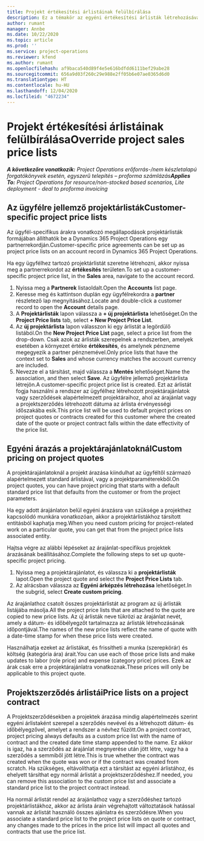 ```yaml
---
title: Projekt értékesítési árlistáinak felülbírálása
description: Ez a témakör az egyéni értékesítési árlisták létrehozásával kapcsolatban tartalmaz tájékoztatást.
author: rumant
manager: Annbe
ms.date: 10/22/2020
ms.topic: article
ms.prod: ''
ms.service: project-operations
ms.reviewer: kfend
ms.author: rumant
ms.openlocfilehash: af9baca540d89f4e5e616bdfdd6111bef29abe28
ms.sourcegitcommit: 656a9d03f260c29e988e2ff05b6e07ae0365d6d0
ms.translationtype: HT
ms.contentlocale: hu-HU
ms.lasthandoff: 12/04/2020
ms.locfileid: "4672234"
---
```

# <a name="override-project-sales-price-lists"></a><span data-ttu-id="2252c-103">Projekt értékesítési árlistáinak felülbírálása</span><span class="sxs-lookup"><span data-stu-id="2252c-103">Override project sales price lists</span></span>

<span data-ttu-id="2252c-104">_**A következőre vonatkozik:** Project Operations erőforrás-/nem készletalapú forgatókönyvek esetén, egyszerű telepítés – proforma számlázás_</span><span class="sxs-lookup"><span data-stu-id="2252c-104">_**Applies To:** Project Operations for resource/non-stocked based scenarios, Lite deployment - deal to proforma invoicing_</span></span>

## <a name="customer-specific-project-price-lists"></a><span data-ttu-id="2252c-105">Az ügyfélre jellemző projektárlisták</span><span class="sxs-lookup"><span data-stu-id="2252c-105">Customer-specific project price lists</span></span>

<span data-ttu-id="2252c-106">Az ügyfél-specifikus árakra vonatkozó megállapodások projektárlisták formájában állíthatók be a Dynamics 365 Project Operations egy partnerrekordján.</span><span class="sxs-lookup"><span data-stu-id="2252c-106">Customer-specific price agreements can be set up as project price lists on an account record in Dynamics 365 Project Operations.</span></span>

<span data-ttu-id="2252c-107">Ha egy ügyfélhez tartozó projektárlistát szeretne létrehozni, akkor nyissa meg a partnerrekordot az **értékesítés** területen.</span><span class="sxs-lookup"><span data-stu-id="2252c-107">To set up a customer-specific project price list, in the **Sales** area, navigate to the account record.</span></span>

1. <span data-ttu-id="2252c-108">Nyissa meg a **Partnerek** listaoldalt.</span><span class="sxs-lookup"><span data-stu-id="2252c-108">Open the **Accounts** list page.</span></span>
2. <span data-ttu-id="2252c-109">Keresse meg és kattintson duplán egy ügyfélrekordra a **partner** részletező lap megnyitásához.</span><span class="sxs-lookup"><span data-stu-id="2252c-109">Locate and double-click a customer record to open the **Account** details page.</span></span>
3. <span data-ttu-id="2252c-110">A **Projektárlisták** lapon válassza a **+ új projektárlista** lehetőséget.</span><span class="sxs-lookup"><span data-stu-id="2252c-110">On the **Project Price lists** tab, select **+ New Project Price List**.</span></span>
4. <span data-ttu-id="2252c-111">Az **új projektárlista** lapon válasszon ki egy árlistát a legördülő listából.</span><span class="sxs-lookup"><span data-stu-id="2252c-111">On the **New Project Price List** page, select a price list from the drop-down.</span></span> <span data-ttu-id="2252c-112">Csak azok az árlisták szerepelnek a rendszerben, amelyek esetében a környezet értéke **értékesítés**, és amelynek pénzneme megegyezik a partner pénznemével.</span><span class="sxs-lookup"><span data-stu-id="2252c-112">Only price lists that have the context set to **Sales** and whose currency matches the account currency are included.</span></span>
5. <span data-ttu-id="2252c-113">Nevezze el a társítást, majd válassza a **Mentés** lehetőséget.</span><span class="sxs-lookup"><span data-stu-id="2252c-113">Name the association, and then select **Save**.</span></span> <span data-ttu-id="2252c-114">Az ügyfélre jellemző projektárlista létrejön.</span><span class="sxs-lookup"><span data-stu-id="2252c-114">A customer-specific project price list is created.</span></span> <span data-ttu-id="2252c-115">Ezt az árlistát fogja használni a rendszer az ügyfélhez létrehozott projektárajánlatok vagy szerződések alapértelmezett projektáraihoz, ahol az árajánlat vagy a projektszerződés létrehozott dátuma az árlista érvényességi időszakába esik.</span><span class="sxs-lookup"><span data-stu-id="2252c-115">This price list will be used to default project prices on project quotes or contracts created for this customer where the created date of the quote or project contract falls within the date effectivity of the price list.</span></span>

## <a name="custom-pricing-on-project-quotes"></a><span data-ttu-id="2252c-116">Egyéni árazás a projektárajánlatoknál</span><span class="sxs-lookup"><span data-stu-id="2252c-116">Custom pricing on project quotes</span></span>

<span data-ttu-id="2252c-117">A projektárajánlatoknál a projekt árazása kiindulhat az ügyféltől származó alapértelmezett standard árlistával, vagy a projektparaméterekből.</span><span class="sxs-lookup"><span data-stu-id="2252c-117">On project quotes, you can have project pricing that starts with a default standard price list that defaults from the customer or from the project parameters.</span></span>

<span data-ttu-id="2252c-118">Ha egy adott árajánlaton belül egyéni árazásra van szüksége a projekthez kapcsolódó munkára vonatkozóan, akkor a projektárlistákhoz társított entitásból kaphatja meg.</span><span class="sxs-lookup"><span data-stu-id="2252c-118">When you need custom pricing for project-related work on a particular quote, you can get that from the project price lists associated entity.</span></span>

<span data-ttu-id="2252c-119">Hajtsa végre az alábbi lépéseket az árajánlat-specifikus projektek árazásának beállításához.</span><span class="sxs-lookup"><span data-stu-id="2252c-119">Complete the following steps to set up quote-specific project pricing.</span></span>

1. <span data-ttu-id="2252c-120">Nyissa meg a projektárajánlatot, és válassza ki a **projektárlisták** lapot.</span><span class="sxs-lookup"><span data-stu-id="2252c-120">Open the project quote and select the **Project Price Lists** tab.</span></span>
2. <span data-ttu-id="2252c-121">Az alrácsban válassza az **Egyéni árképzés létrehozása** lehetőséget.</span><span class="sxs-lookup"><span data-stu-id="2252c-121">In the subgrid, select **Create custom pricing**.</span></span>

<span data-ttu-id="2252c-122">Az árajánlathoz csatolt összes projektárlistát az program az új árlisták listájába másolja.</span><span class="sxs-lookup"><span data-stu-id="2252c-122">All the project price lists that are attached to the quote are copied to new price lists.</span></span> <span data-ttu-id="2252c-123">Az új árlisták neve tükrözi az árajánlat nevét, amely a dátum- és időbélyegzőt tartalmazza az árlisták létrehozásának időpontjával.</span><span class="sxs-lookup"><span data-stu-id="2252c-123">The names of the new price lists reflect the name of quote with a date-time stamp for when these price lists were created.</span></span>

<span data-ttu-id="2252c-124">Használhatja ezeket az árlistákat, és frissítheti a munka (szerepkörár) és költség (kategória ára) árait.</span><span class="sxs-lookup"><span data-stu-id="2252c-124">You can use each of those price lists and make updates to labor (role price) and expense (category price) prices.</span></span> <span data-ttu-id="2252c-125">Ezek az árak csak erre a projektárajánlatra vonatkoznak.</span><span class="sxs-lookup"><span data-stu-id="2252c-125">These prices will only be applicable to this project quote.</span></span>

## <a name="price-lists-on-a-project-contract"></a><span data-ttu-id="2252c-126">Projektszerződés árlistái</span><span class="sxs-lookup"><span data-stu-id="2252c-126">Price lists on a project contract</span></span>

<span data-ttu-id="2252c-127">A Projektszerződésekben a projektek árazása mindig alapértelmezés szerint egyéni árlistaként szerepel a szerződés nevével és a létrehozott dátum- és időbélyegzővel, amelyet a rendszer a névhez fűzött.</span><span class="sxs-lookup"><span data-stu-id="2252c-127">On a project contract, project pricing always defaults as a custom price list with the name of contract and the created date time stamp appended to the name.</span></span> <span data-ttu-id="2252c-128">Ez akkor is igaz, ha a szerződés az árajánlat megnyerése után jött létre, vagy ha a szerződés a semmiből jött létre.</span><span class="sxs-lookup"><span data-stu-id="2252c-128">This is true whether the contract was created when the quote was won or if the contract was created from scratch.</span></span> <span data-ttu-id="2252c-129">Ha szükséges, eltávolíthatja ezt a társítást az egyéni árlistához, és ehelyett társíthat egy normál árlistát a projektszerződéshez.</span><span class="sxs-lookup"><span data-stu-id="2252c-129">If needed, you can remove this association to the custom price list and associate a standard price list to the project contract instead.</span></span>

<span data-ttu-id="2252c-130">Ha normál árlistát rendel az árajánlathoz vagy a szerződéshez tartozó projektárlistákhoz, akkor az árlista árain végrehajtott változtatások hatással vannak az árlistát használó összes ajánlatra és szerződésre.</span><span class="sxs-lookup"><span data-stu-id="2252c-130">When you associate a standard price list to the project price lists on quote or contract, any changes made to the prices in the price list will impact all quotes and contracts that use the price list.</span></span>
